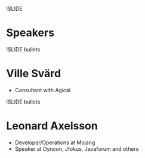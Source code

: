 !SLIDE
# Speakers

!SLIDE bullets
# Ville Svärd
* Consultant with Agical

!SLIDE bullets
# Leonard Axelsson
* Developer/Operations at Mojang
* Speaker at Dyncon, Jfokus, Javaforum and others
